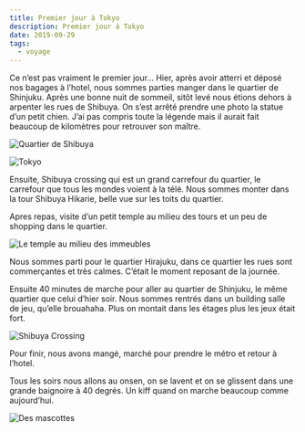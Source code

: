 ```yaml
---
title: Premier jour à Tokyo
description: Premier jour à Tokyo
date: 2019-09-29
tags:
  - voyage
---
```



Ce n’est pas vraiment le premier jour... Hier, après avoir atterri et déposé nos bagages à l’hotel, nous sommes parties manger dans le quartier de Shinjuku. Après une bonne nuit de sommeil, sitôt levé nous étions dehors à arpenter les rues de Shibuya. On s’est arrêté prendre une photo la statue d’un petit chien. J’ai pas compris toute la légende mais il aurait fait beaucoup de kilomètres pour retrouver son maître.

![Quartier de Shibuya](/img/jpg/63392dd8-a5a1-41d8-82b0-7eb8df4077f7.jpg "Quartier de Shibuya")

![Tokyo](/img/jpg/8e6d5637-4d04-4a7b-82a1-403b95da7343-r90.jpg "Tokyo")

Ensuite, Shibuya crossing qui est un grand carrefour du quartier, le carrefour que tous les mondes voient à la télé. Nous sommes monter dans la tour Shibuya Hikarie, belle vue sur les toits du quartier.

Apres repas, visite d’un petit temple au milieu des tours et un peu de shopping dans le quartier.

![Le temple au milieu des immeubles](/img/jpg/01545c61-be5f-411c-aec0-7c7e565133ad.jpg "Le temple au milieu des immeubles")

Nous sommes parti pour le quartier Hirajuku, dans ce quartier les rues sont commerçantes et très calmes. C’était le moment reposant de la journée.

Ensuite 40 minutes de marche pour aller au quartier de Shinjuku, le même quartier que celui d’hier soir. Nous sommes rentrés dans un building salle de jeu, qu’elle brouahaha. Plus on montait dans les étages plus les jeux était fort.

![Shibuya Crossing](/img/jpg/da7de8ca-9786-4529-8870-c38ed39d1154.jpg "Shibuya Crossing")

Pour finir, nous avons mangé, marché pour prendre le métro et retour à l’hotel.

Tous les soirs nous allons au onsen, on se lavent et on se glissent dans une grande baignoire à 40 degrés. Un kiff quand on marche beaucoup comme aujourd’hui.

![Des mascottes](/img/jpg/b6949d53-c0dc-4ed2-9830-727d891a7f79-r90.jpg "Des mascottes")
